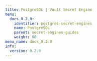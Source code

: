 ```yaml
---
title: PostgreSQL | Vault Secret Engine
menu:
  docs_0.2.0:
    identifier: postgres-secret-engines
    name: PostgreSQL
    parent: secret-engines-guides
    weight: 60
menu_name: docs_0.2.0
info:
  version: 0.2.0
---
```


